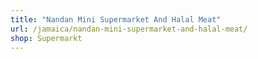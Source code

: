 ```yaml
---
title: "Nandan Mini Supermarket And Halal Meat"
url: /jamaica/nandan-mini-supermarket-and-halal-meat/
shop: Supermarkt
---
```

